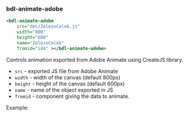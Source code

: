 ### bdl-animate-adobe
```xml
<bdl-animate-adobe 
    src="doc/ZelezoCelek.js" 
    width="800"
    height="600"
    name="ZelezoCelek"
    fromid="id4" ></bdl-animate-adobe> 
```

Controls animation exported from Adobe Animate using CreateJS library. 
* `src` - exported JS file from Adobe Animate
* `width` - width of the canvas (default 800px)
* `height` - height of the canvas (default 600px)
* `name` - name of the object exported in JS 
* `fromid` - component giving the data to animate.

Example:
<bdl-animate-adobe 
    src="doc/ZelezoCelek.js" 
    width="800"
    height="600"
    name="ZelezoCelek"
    fromid="id4" ></bdl-animate-adobe>